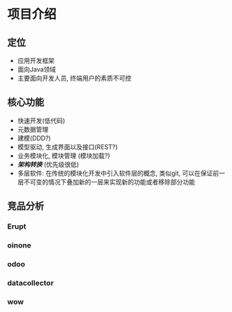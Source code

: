 # 项目介绍

## 定位

- 应用开发框架
- 面向Java领域
- 主要面向开发人员, 终端用户的素质不可控

## 核心功能

- 快速开发(低代码)
- 元数据管理
- 建模(DDD?)
- 模型驱动, 生成界面以及接口(REST?)
- 业务模块化, 模块管理 (模块加载?)
- ***架构转换*** (优先级很低)
- 多层软件: 在传统的模块化开发中引入软件层的概念, 类似git, 可以在保证前一层不可变的情况下叠加新的一层来实现新的功能或者移除部分功能

## 竞品分析

### Erupt

### oinone

### odoo

### datacollector

### wow
